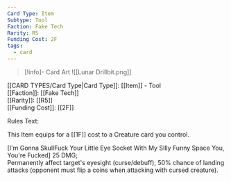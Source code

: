 ```yaml
---
Card Type: Item
Subtype: Tool
Faction: Fake Tech
Rarity: R5
Funding Cost: 2F
tags:
  - card
---
```

> [!info]- Card Art
> ![[Lunar Drillbit.png]]

[[CARD TYPES/Card Type|Card Type]]: [[Item]] - Tool  
[[Faction]]: [[Fake Tech]]  
[[Rarity]]: [[R5]]  
[[Funding Cost]]: [[2F]]  

Rules Text:  

This Item equips for a [[1F]] cost to a Creature card you control.  

[I'm Gonna SkullFuck Your Little Eye Socket With My SIlly Funny Space You, You're Fucked] 25 DMG;  
Permanently affect target's eyesight (curse/debuff), 50% chance of landing attacks (opponent must flip a coins when attacking with cursed creature).  